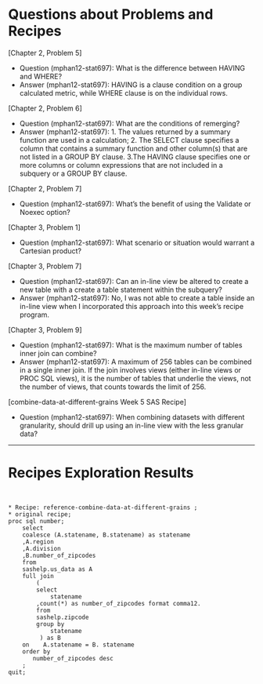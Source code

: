 
# Questions about Problems and Recipes




[Chapter 2, Problem 5]
- Question (mphan12-stat697): What is the difference between HAVING and WHERE?
- Answer (mphan12-stat697): HAVING is a clause condition on a group calculated metric, while WHERE clause is on the individual rows. 



[Chapter 2, Problem 6]
- Question (mphan12-stat697): What are the conditions of remerging?
- Answer (mphan12-stat697): 1. The values returned by a summary function are used in a calculation; 2. The SELECT clause specifies a column that contains a summary function and other column(s) that are not listed in a GROUP BY clause. 3.The HAVING clause specifies one  or more columns or column expressions that are not included in a subquery  or a GROUP BY clause.



[Chapter 2, Problem 7]
- Question (mphan12-stat697): What’s the benefit of using the Validate or Noexec option? 



[Chapter 3, Problem 1]
- Question (mphan12-stat697): What scenario or situation would warrant a Cartesian product?



[Chapter 3, Problem 7]
- Question (mphan12-stat697): Can an in-line view be altered to create a new table with a create a table statement within the subquery? 
- Answer (mphan12-stat697): No, I was not able to create a table inside an in-line view when I incorporated this approach into this week’s recipe program. 



[Chapter 3, Problem 9]
- Question (mphan12-stat697): What is the maximum number of tables inner join can combine?
- Answer (mphan12-stat697): A maximum of 256 tables can be combined in a single inner join. If the join involves views (either in-line views or PROC SQL views), it is the number of tables that underlie the views, not the number of views, that counts towards the limit of 256.



[combine-data-at-different-grains Week 5 SAS Recipe]
* Question (mphan12-stat697): When combining datasets with different granularity, should drill up using an in-line view with the less granular data?


***



# Recipes Exploration Results



```


* Recipe: reference-combine-data-at-different-grains ;
* original recipe;
proc sql number;
    select 
	coalesce (A.statename, B.statename) as statename
	,A.region
	,A.division
	,B.number_of_zipcodes
    from
	sashelp.us_data as A
    full join
        ( 
	    select 
	        statename
		,count(*) as number_of_zipcodes format comma12.
	    from
		sashelp.zipcode
	    group by 
	        statename
         ) as B
    on    A.statename = B. statename
    order by 
       number_of_zipcodes desc
    ;
quit; 



```
